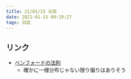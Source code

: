 ```yaml
---
title: 21/01/15 日誌
date: 2021-01-15 09:19:27
tags: 日誌
---
```


## リンク
- [ベンフォードの法則](https://ja.wikipedia.org/wiki/%E3%83%99%E3%83%B3%E3%83%95%E3%82%A9%E3%83%BC%E3%83%89%E3%81%AE%E6%B3%95%E5%89%87)
  - 確かに一様分布じゃない限り偏りはありそう
